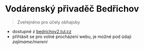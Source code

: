 # Vodárenský přivaděč Bedřichov

> Zveřejněno pro účely obhajoby
*   dostupné z [bedrichov2.tul.cz](http://bedrichov2.tul.cz/)
*   přihlásit se pro volné procházení webu, je možné pod údaji _zajimame/mereni_